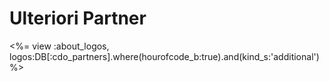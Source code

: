 

# Ulteriori Partner

<%= view :about_logos, logos:DB[:cdo_partners].where(hourofcode_b:true).and(kind_s:'additional') %>